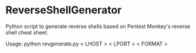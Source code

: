 # ReverseShellGenerator
Python script to generate reverse shells based on Pentest Monkey's reverse shell cheat sheet.

Usage:
python revgenerate.py < LHOST > < LPORT > < FORMAT >
